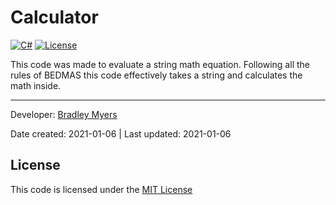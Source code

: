 Calculator
==========
[![C#](https://img.shields.io/static/v1?label=C%23&message=v8&color=brightgreen&link=https://docs.microsoft.com/en-us/dotnet/)](https://docs.microsoft.com/en-us/dotnet/) [![License](https://img.shields.io/badge/license-MIT-blue.svg?label=License&link=https://mit-license.org/)](./LICENSE)

This code was made to evaluate a string math equation. Following all the rules of BEDMAS this code effectively takes a string and calculates the math inside.

---

Developer: [Bradley Myers](https://github.com/BLM16/)

Date created: 2021-01-06 | Last updated: 2021-01-06

## License
This code is licensed under the [MIT License](./LICENSE)
